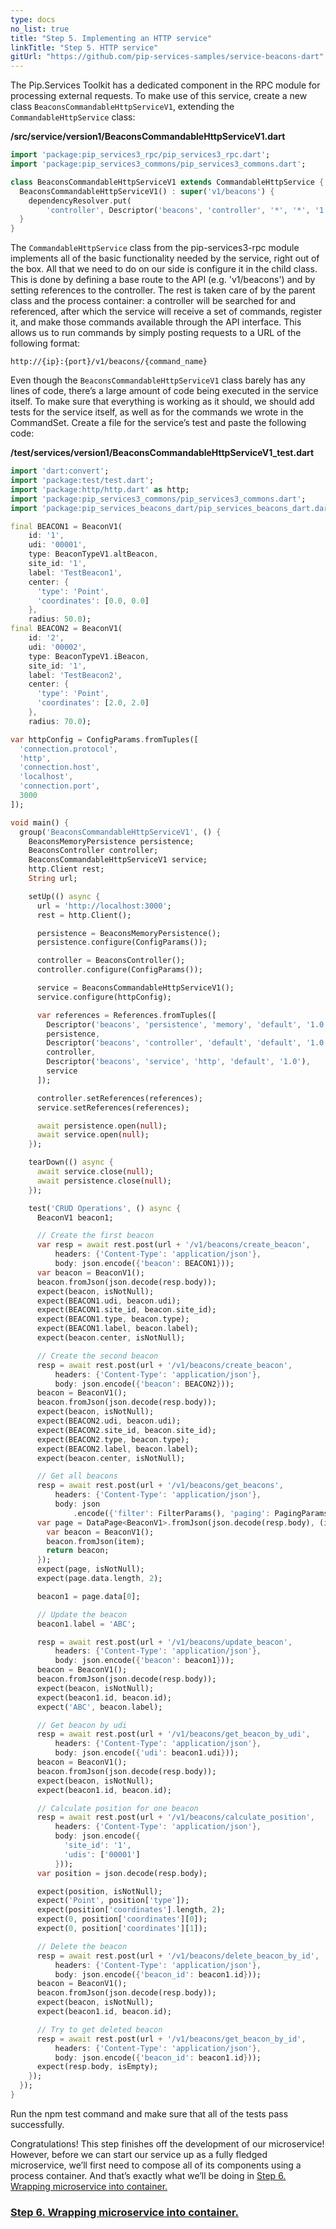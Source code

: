 ```yaml
---
type: docs
no_list: true
title: "Step 5. Implementing an HTTP service"
linkTitle: "Step 5. HTTP service" 
gitUrl: "https://github.com/pip-services-samples/service-beacons-dart"
---
```


The Pip.Services Toolkit has a dedicated component in the RPC module for processing external requests. To make use of this service, create a new class `BeaconsCommandableHttpServiceV1`, extending the `CommandableHttpService` class:

**/src/service/version1/BeaconsCommandableHttpServiceV1.dart**

```dart
import 'package:pip_services3_rpc/pip_services3_rpc.dart';
import 'package:pip_services3_commons/pip_services3_commons.dart';

class BeaconsCommandableHttpServiceV1 extends CommandableHttpService {
  BeaconsCommandableHttpServiceV1() : super('v1/beacons') {
    dependencyResolver.put(
        'controller', Descriptor('beacons', 'controller', '*', '*', '1.0'));
  }
}


```

The `CommandableHttpService` class from the pip-services3-rpc module implements all of the basic functionality needed by the service, right out of the box. All that we need to do on our side is configure it in the child class. This is done by defining a base route to the API (e.g. 'v1/beacons') and by setting references to the controller. The rest is taken care of by the parent class and the process container: a controller will be searched for and referenced, after which the service will receive a set of commands, register it, and make those commands available through the API interface. This allows us to run commands by simply posting requests to a URL of the following format:

```
http://{ip}:{port}/v1/beacons/{command_name}
```

Even though the `BeaconsCommandableHttpServiceV1` class barely has any lines of code, there’s a large amount of code being executed in the service itself. To make sure that everything is working as it should, we should add tests for the service itself, as well as for the commands we wrote in the CommandSet. Create a file for the service’s test and paste the following code:

**/test/services/version1/BeaconsCommandableHttpServiceV1_test.dart**

```dart
import 'dart:convert';
import 'package:test/test.dart';
import 'package:http/http.dart' as http;
import 'package:pip_services3_commons/pip_services3_commons.dart';
import 'package:pip_services_beacons_dart/pip_services_beacons_dart.dart';

final BEACON1 = BeaconV1(
    id: '1',
    udi: '00001',
    type: BeaconTypeV1.altBeacon,
    site_id: '1',
    label: 'TestBeacon1',
    center: {
      'type': 'Point',
      'coordinates': [0.0, 0.0]
    },
    radius: 50.0);
final BEACON2 = BeaconV1(
    id: '2',
    udi: '00002',
    type: BeaconTypeV1.iBeacon,
    site_id: '1',
    label: 'TestBeacon2',
    center: {
      'type': 'Point',
      'coordinates': [2.0, 2.0]
    },
    radius: 70.0);

var httpConfig = ConfigParams.fromTuples([
  'connection.protocol',
  'http',
  'connection.host',
  'localhost',
  'connection.port',
  3000
]);

void main() {
  group('BeaconsCommandableHttpServiceV1', () {
    BeaconsMemoryPersistence persistence;
    BeaconsController controller;
    BeaconsCommandableHttpServiceV1 service;
    http.Client rest;
    String url;

    setUp(() async {
      url = 'http://localhost:3000';
      rest = http.Client();

      persistence = BeaconsMemoryPersistence();
      persistence.configure(ConfigParams());

      controller = BeaconsController();
      controller.configure(ConfigParams());

      service = BeaconsCommandableHttpServiceV1();
      service.configure(httpConfig);

      var references = References.fromTuples([
        Descriptor('beacons', 'persistence', 'memory', 'default', '1.0'),
        persistence,
        Descriptor('beacons', 'controller', 'default', 'default', '1.0'),
        controller,
        Descriptor('beacons', 'service', 'http', 'default', '1.0'),
        service
      ]);

      controller.setReferences(references);
      service.setReferences(references);

      await persistence.open(null);
      await service.open(null);
    });

    tearDown(() async {
      await service.close(null);
      await persistence.close(null);
    });

    test('CRUD Operations', () async {
      BeaconV1 beacon1;

      // Create the first beacon
      var resp = await rest.post(url + '/v1/beacons/create_beacon',
          headers: {'Content-Type': 'application/json'},
          body: json.encode({'beacon': BEACON1}));
      var beacon = BeaconV1();
      beacon.fromJson(json.decode(resp.body));
      expect(beacon, isNotNull);
      expect(BEACON1.udi, beacon.udi);
      expect(BEACON1.site_id, beacon.site_id);
      expect(BEACON1.type, beacon.type);
      expect(BEACON1.label, beacon.label);
      expect(beacon.center, isNotNull);

      // Create the second beacon
      resp = await rest.post(url + '/v1/beacons/create_beacon',
          headers: {'Content-Type': 'application/json'},
          body: json.encode({'beacon': BEACON2}));
      beacon = BeaconV1();
      beacon.fromJson(json.decode(resp.body));
      expect(beacon, isNotNull);
      expect(BEACON2.udi, beacon.udi);
      expect(BEACON2.site_id, beacon.site_id);
      expect(BEACON2.type, beacon.type);
      expect(BEACON2.label, beacon.label);
      expect(beacon.center, isNotNull);

      // Get all beacons
      resp = await rest.post(url + '/v1/beacons/get_beacons',
          headers: {'Content-Type': 'application/json'},
          body: json
              .encode({'filter': FilterParams(), 'paging': PagingParams()}));
      var page = DataPage<BeaconV1>.fromJson(json.decode(resp.body), (item) {
        var beacon = BeaconV1();
        beacon.fromJson(item);
        return beacon;
      });
      expect(page, isNotNull);
      expect(page.data.length, 2);

      beacon1 = page.data[0];

      // Update the beacon
      beacon1.label = 'ABC';

      resp = await rest.post(url + '/v1/beacons/update_beacon',
          headers: {'Content-Type': 'application/json'},
          body: json.encode({'beacon': beacon1}));
      beacon = BeaconV1();
      beacon.fromJson(json.decode(resp.body));
      expect(beacon, isNotNull);
      expect(beacon1.id, beacon.id);
      expect('ABC', beacon.label);

      // Get beacon by udi
      resp = await rest.post(url + '/v1/beacons/get_beacon_by_udi',
          headers: {'Content-Type': 'application/json'},
          body: json.encode({'udi': beacon1.udi}));
      beacon = BeaconV1();
      beacon.fromJson(json.decode(resp.body));
      expect(beacon, isNotNull);
      expect(beacon1.id, beacon.id);

      // Calculate position for one beacon
      resp = await rest.post(url + '/v1/beacons/calculate_position',
          headers: {'Content-Type': 'application/json'},
          body: json.encode({
            'site_id': '1',
            'udis': ['00001']
          }));
      var position = json.decode(resp.body);

      expect(position, isNotNull);
      expect('Point', position['type']);
      expect(position['coordinates'].length, 2);
      expect(0, position['coordinates'][0]);
      expect(0, position['coordinates'][1]);

      // Delete the beacon
      resp = await rest.post(url + '/v1/beacons/delete_beacon_by_id',
          headers: {'Content-Type': 'application/json'},
          body: json.encode({'beacon_id': beacon1.id}));
      beacon = BeaconV1();
      beacon.fromJson(json.decode(resp.body));
      expect(beacon, isNotNull);
      expect(beacon1.id, beacon.id);

      // Try to get deleted beacon
      resp = await rest.post(url + '/v1/beacons/get_beacon_by_id',
          headers: {'Content-Type': 'application/json'},
          body: json.encode({'beacon_id': beacon1.id}));
      expect(resp.body, isEmpty);
    });
  });
}
```

Run the npm test command and make sure that all of the tests pass successfully.

Congratulations! This step finishes off the development of our microservice! However, before we can start our service up as a fully fledged microservice, we’ll first need to compose all of its components using a process container. And that’s exactly what we’ll be doing in [Step 6. Wrapping microservice into container.](../step6)


<span class="hide-title-link">

### [Step 6. Wrapping microservice into container.](../step6)

</span>